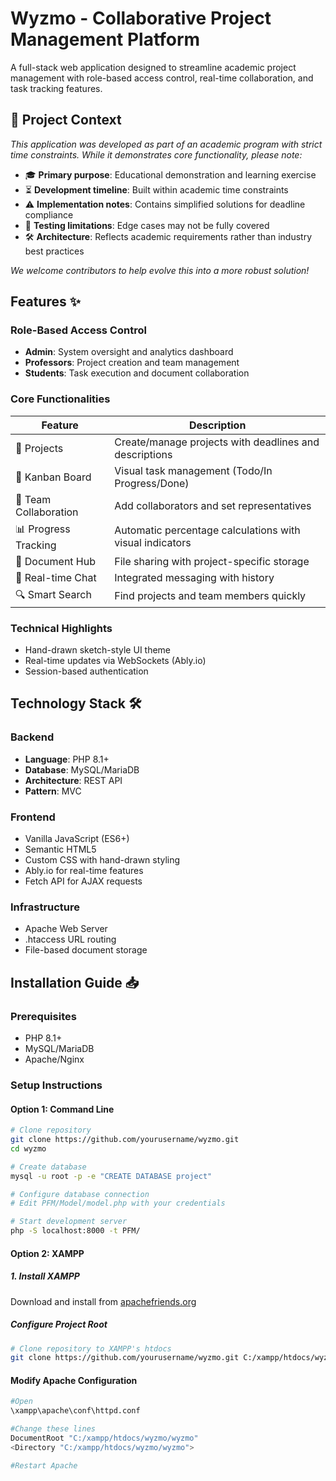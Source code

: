 # Wyzmo - Collaborative Project Management Platform

A full-stack web application designed to streamline academic project management with role-based access control, real-time collaboration, and task tracking features.


## 🚨 Project Context  
*This application was developed as part of an academic program with strict time constraints. While it demonstrates core functionality, please note:*  

- 🎓 **Primary purpose**: Educational demonstration and learning exercise  
- ⏳ **Development timeline**: Built within academic time constraints  
- ⚠️ **Implementation notes**: Contains simplified solutions for deadline compliance  
- 🐛 **Testing limitations**: Edge cases may not be fully covered  
- 🛠️ **Architecture**: Reflects academic requirements rather than industry best practices  

*We welcome contributors to help evolve this into a more robust solution!*

## Features ✨

### Role-Based Access Control
- **Admin**: System oversight and analytics dashboard
- **Professors**: Project creation and team management
- **Students**: Task execution and document collaboration

### Core Functionalities
| Feature | Description |
|---------|-------------|
| 📂 Projects | Create/manage projects with deadlines and descriptions |
| 📝 Kanban Board | Visual task management (Todo/In Progress/Done) |
| 👥 Team Collaboration | Add collaborators and set representatives |
| 📊 Progress Tracking | Automatic percentage calculations with visual indicators |
| 📁 Document Hub | File sharing with project-specific storage |
| 💬 Real-time Chat | Integrated messaging with history |
| 🔍 Smart Search | Find projects and team members quickly |

### Technical Highlights
- Hand-drawn sketch-style UI theme
- Real-time updates via WebSockets (Ably.io)
- Session-based authentication

## Technology Stack 🛠️

### Backend
- **Language**: PHP 8.1+
- **Database**: MySQL/MariaDB
- **Architecture**: REST API
- **Pattern**: MVC

### Frontend
- Vanilla JavaScript (ES6+)
- Semantic HTML5
- Custom CSS with hand-drawn styling
- Ably.io for real-time features
- Fetch API for AJAX requests

### Infrastructure
- Apache Web Server
- .htaccess URL routing
- File-based document storage

## Installation Guide 📥

### Prerequisites
- PHP 8.1+
- MySQL/MariaDB
- Apache/Nginx

### Setup Instructions

#### Option 1: Command Line
```bash
# Clone repository
git clone https://github.com/yourusername/wyzmo.git
cd wyzmo

# Create database
mysql -u root -p -e "CREATE DATABASE project"

# Configure database connection
# Edit PFM/Model/model.php with your credentials

# Start development server
php -S localhost:8000 -t PFM/

```
#### Option 2: XAMPP

##### 1. Install XAMPP
Download and install from [apachefriends.org](https://www.apachefriends.org/)

##### Configure Project Root
```bash
# Clone repository to XAMPP's htdocs
git clone https://github.com/yourusername/wyzmo.git C:/xampp/htdocs/wyzmo
```
#### Modify Apache Configuration
```bash
#Open 
\xampp\apache\conf\httpd.conf

#Change these lines
DocumentRoot "C:/xampp/htdocs/wyzmo/wyzmo"
<Directory "C:/xampp/htdocs/wyzmo/wyzmo">

#Restart Apache
```
